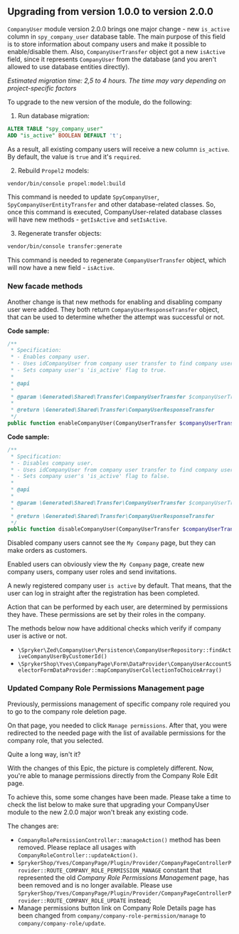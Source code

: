 

## Upgrading from version 1.0.0 to version 2.0.0

`CompanyUser` module version 2.0.0 brings one major change - new `is_active` column in `spy_company_user` database table. The main purpose of this field is to store information about company users and make it possible to enable/disable them.
Also, `CompanyUserTransfer` object got a new `isActive` field, since it represents `CompanyUser` from the database (and you aren't allowed to use database entities directly).

_Estimated migration time: 2,5 to 4 hours. The time may vary depending on project-specific factors_

To upgrade to the new version of the module, do the following:

1. Run database migration:

```sql
ALTER TABLE "spy_company_user"
ADD "is_active" BOOLEAN DEFAULT 't';
```
As a result, all existing company users will receive a new column `is_active`. By default, the value is `true` and it's `required`.

2. Rebuild `Propel2` models:

```bash
vendor/bin/console propel:model:build
```

This command is needed to update `SpyCompanyUser`, `SpyCompanyUserEntityTransfer` and other database-related classes.
So, once this command is executed, CompanyUser-related database classes will have new methods - `getIsActive` and `setIsActive`.

3. Regenerate transfer objects:

```bash
vendor/bin/console transfer:generate
```

This command is needed to regenerate `CompanyUserTransfer` object, which will now have a new field - `isActive`.

### New facade methods

Another change is that new methods for enabling and disabling company user were added.
They both return `CompanyUserResponseTransfer` object, that can be used to determine whether the attempt was successful or not.

**Code sample:**

```php
/**
 * Specification:
 * - Enables company user.
 * - Uses idCompanyUser from company user transfer to find company user.
 * - Sets company user's 'is_active' flag to true.
 *
 * @api
 *
 * @param \Generated\Shared\Transfer\CompanyUserTransfer $companyUserTransfer
 *
 * @return \Generated\Shared\Transfer\CompanyUserResponseTransfer
 */
public function enableCompanyUser(CompanyUserTransfer $companyUserTransfer): CompanyUserResponseTransfer;
```

**Code sample:**

```php
/**
 * Specification:
 * - Disables company user.
 * - Uses idCompanyUser from company user transfer to find company user.
 * - Sets company user's 'is_active' flag to false.
 *
 * @api
 *
 * @param \Generated\Shared\Transfer\CompanyUserTransfer $companyUserTransfer
 *
 * @return \Generated\Shared\Transfer\CompanyUserResponseTransfer
 */
public function disableCompanyUser(CompanyUserTransfer $companyUserTransfer): CompanyUserResponseTransfer;
```

Disabled company users cannot see the `My Company` page, but they can make orders as customers.

Enabled users can obviously view the `My Company` page, create new company users, company user roles and send invitations.

A newly registered company user `is active` by default. That means, that the user can log in straight after the registration has been completed.

Action that can be performed by each user, are determined by permissions they have. These permissions are set by their roles in the company.

The methods below now have additional checks which verify if company user is active or not.
* `\Spryker\Zed\CompanyUser\Persistence\CompanyUserRepository::findActiveCompanyUserByCustomerId()`
* `\SprykerShop\Yves\CompanyPage\Form\DataProvider\CompanyUserAccountSelectorFormDataProvider::mapCompanyUserCollectionToChoiceArray()`

### Updated Company Role Permissions Management page

Previously, permissions management of specific company role required you to go to the company role deletion page.

On that page, you needed to click `Manage permissions`. After that, you were redirected to the needed page with the list of available permissions for the company role, that you selected.

Quite a long way, isn't it?

With the changes of this Epic, the picture is completely different. Now, you're able to manage permissions directly from the Company Role Edit page.

To achieve this, some some changes have been made. Please take a time to check the list below to make sure that upgrading your CompanyUser module to the new 2.0.0 major won't break any existing code.

The changes are:

* `CompanyRolePermissionController::manageAction()` method has been removed.
  Please replace all usages with `CompanyRoleController::updateAction()`.
* `SprykerShop/Yves/CompanyPage/Plugin/Provider/CompanyPageControllerProvider::ROUTE_COMPANY_ROLE_PERMISSION_MANAGE` constant that represented the old _Company Role Permissions Management_ page, has been removed and is no longer available.
Please use `SprykerShop/Yves/CompanyPage/Plugin/Provider/CompanyPageControllerProvider::ROUTE_COMPANY_ROLE_UPDATE` instead;
* Manage permissions button link on Company Role Details page has been changed from `company/company-role-permission/manage` to `company/company-role/update`.
